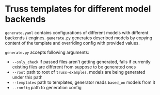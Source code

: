 # Truss templates for different model backends
`generate.yaml` contains configurations of different models with different backends / engines. `generate.py` generates described models by copying content of the template and overriding config with provided values.

`generate.py` accepts following arguments:
- `--only_check` if passed files aren't getting generated, fails if currently existing files are different from suppose to be generated ones 
- `--root` path to root of `truss-examples`, models are being generated under this path
- `--templates` path to templates, generator reads `based_on` models from it 
- `--config` path to generation config
